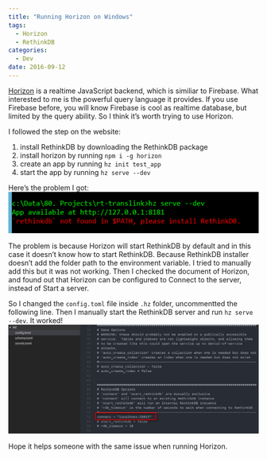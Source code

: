 ```yaml
---
title: "Running Horizon on Windows"
tags:
  - Horizon
  - RethinkDB
categories:
  - Dev
date: 2016-09-12
---
```


[Horizon](https://horizon.io/) is a realtime JavaScript backend, which is similiar to Firebase. What interested to me is the powerful query language it provides. If you use Firebase before, you will know Firebase is cool as realtime database, but limited by the query ability. So I think it’s worth trying to use Horizon.

<!-- more-->

I followed the step on the website:

1. install RethinkDB by downloading the RethinkDB package
2. install horizon by running `npm i -g horizon`
3. create an app by running `hz init test_app`
4. start the app by running `hz serve --dev`

Here’s the problem I got:
![horizon-error](../images/horizon-error.png)

The problem is because Horizon will start RethinkDB by default and in this case it doesn’t know how to start RethinkDB. Because RethinkDB installer doesn’t add the folder path to the environment variable. I tried to manually add this but it was not working. Then I checked the document of Horizon, and found out that Horizon can be configured to Connect to the server, instead of Start a server.

So I changed the `config.toml` file inside `.hz` folder, uncommentted the following line. Then I manually start the RethinkDB server and run `hz serve --dev`. It worked!
![config-toml](../images/config-toml.png)

Hope it helps someone with the same issue when running Horizon.
